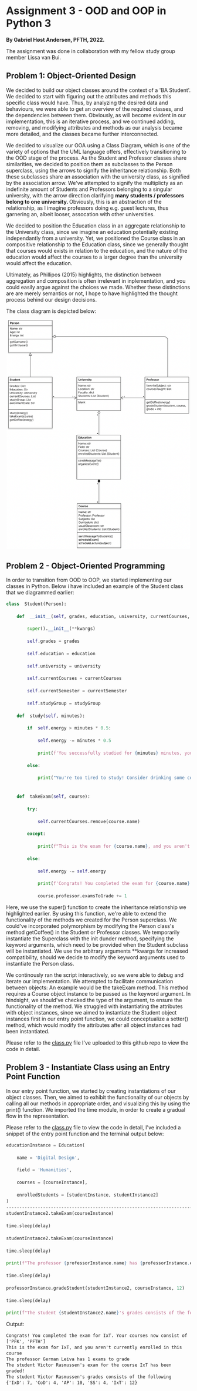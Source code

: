 # Assignment 3 - OOD and OOP in Python 3

<p> <strong> By Gabriel Høst Andersen, PFTH, 2022.</strong> </p>

<p> The assignment was done in collaboration with my fellow study group member Lissa van Bui. </p>
  
## Problem 1: Object-Oriented Design

<p> We decided to build our object classes around the context of a 'BA Student'. We decided to start with figuring out the attributes and methods this specific class would have. Thus, by analyzing the desired data and behaviours, we were able to get  an overview of the required classes, and the dependencies between them. Obviously, as will become evident in  our implementation, this is an iterative process,  and we continued adding, removing, and modifying attributes and methods as our analysis became more detailed, and the classes became further interconnected.  </p>

<p> We decided to visualize our OOA using a Class Diagram, which is one of the variety of options that the UML language offers, effectively transitioning to the OOD stage of the process. As the Student and Professor classes share similarities, we decided to position them as subclasses to the Person superclass, using the arrows to signify the inheritance relationship. Both these subclasses share an  association with the university class, as signified by the association arrow. We've attempted to signify the multiplicty as an indefinite amount of Students and Professors belonging to a singular university, with the arrow direction clarifying <strong> many students / professors belong to one university. </strong> Obviously, this is an abstraction of the relationship, as I imagine professors doing e.g. guest lectures, thus garnering an, albeit looser, assocation with other universities. </p>

<p> We decided to position the Education class in an aggregate relationship to the University class, since we imagine an education potentially existing independantly from a university. Yet, we positioned the Course class in an compositive relationship to the Education class, since we generally thought that courses would exists in relation to the education, and the nature of the education would  affect the courses to a larger degree than the university would affect the education.  </p>

<p> Ultimately, as Phillipos (2015) highlights, the distinction between aggregation and composition is often irrelevant in inplementation, and you could easily argue against the choices we made. Whether these distinctions are are merely semantics or not, I hope to have highlighted the thought process behind our design decisions. </p>

<p> The class diagram is depicted below: </p>

<p align="center">
	<img src="ASSIGNMENT3_CLASS_DIAGRAM.png" alt="Class Diagram depicting the results of our OOA and OOD" width=500px>
</p>

## Problem 2 - Object-Oriented Programming
In order to transition from OOD to OOP, we started implementing our classes in Python. Below i have included an example of the Student class that we diagrammed earlier:

````py
class  Student(Person):

	def  __init__(self, grades, education, university, currentCourses, currentSemester, studyGroup=None, **kwargs):

		super().__init__(**kwargs)

		self.grades = grades

		self.education = education

		self.university = university

		self.currentCourses = currentCourses

		self.currentSemester = currentSemester

		self.studyGroup = studyGroup

	def  study(self, minutes):

		if  self.energy > minutes * 0.5:

			self.energy -= minutes * 0.5

			print(f'You successfully studied for {minutes} minutes, you now have {self.energy} energy left!')

		else:

			print("You're too tired to study! Consider drinking some coffee or getting some sleep :)")


	def  takeExam(self, course):

		try:

			self.currentCourses.remove(course.name)

		except:

			print(f"This is the exam for {course.name}, and you aren't currently enrolled in this course")

		else:

			self.energy -= self.energy

			print(f'Congrats! You completed the exam for {course.name}. Your courses now consist of {self.currentCourses}')

			course.professor.examsToGrade += 1
````

Here, we use the super() function to create the inheritance relationship we highlighted earlier. By using this function, we're able to extend the functionality of the methods we created for the Person superclass. We could've incorporated polymorphism by modifying the Person class's method getCoffee() in the Student or Professor classes. We temporarily instantiate the Superclass with the init dunder method, specifying the keyword arguments, which need to be provided when the Student subclass will be instantiated. We use the arbitrary  arguments **kwargs for increased compatibility, should we decide to modify the keyword arguments used to instantiate the Person class.

We continously ran the script interactively, so we were able to debug and iterate our implementation. We  attempted  to facilitate communication between objects: An example would be the takeExam method. This method requires a Course object instance to be passed as the keyword argument.  In hindsight, we should've checked the type of the argument, to ensure the functionality of the method. We struggled with instantiating  the attributes  with  object instances, since we aimed to instantiate the Student  object instances first in our entry point function, we could conceptualize a setter() method, which would modify the attributes after all object instances had been instantiated. 

Please refer to the [class.py](class.py) file I've uploaded to this github repo to view the code in detail. 

##  Problem 3 -  Instantiate Class using an Entry Point Function

In our entry point function, we started by creating instantiations of our object classes. Then, we aimed to exhibit the functionality of our objects by calling all our methods in appropriate order, and visualizing this by using the print() function. We imported the time module,  in order to create a gradual flow in the representation. 

Please refer to the [class.py](class.py) file to view the code in detail, I've included a snippet of the entry point function and the terminal output below:

````py
educationInstance = Education(

	name = 'Digital Design',

	field = 'Humanities',

	courses = [courseInstance],

	enrolledStudents = [studentInstance, studentInstance2]
)
---------------------------------------------------------------------------------------
studentInstance2.takeExam(courseInstance)

time.sleep(delay)

studentInstance2.takeExam(courseInstance)

time.sleep(delay)

print(f"The professor {professorInstance.name} has {professorInstance.examsToGrade} exams to grade")

time.sleep(delay)

professorInstance.gradeStudent(studentInstance2, courseInstance, 12)

time.sleep(delay)

print(f"The student {studentInstance2.name}'s grades consists of the following {studentInstance2.grades}")
````

Output:

````
Congrats! You completed the exam for IxT. Your courses now consist of ['PFK', 'PFTH']
This is the exam for IxT, and you aren't currently enrolled in this course
The professor German Leiva has 1 exams to grade
The student Victor Rasmussen's exam for the course IxT has been graded!
The student Victor Rasmussen's grades consists of the following {'IxD': 7, 'CoD': 4, 'AP': 10, 'SS': 4, 'IxT': 12}
````



